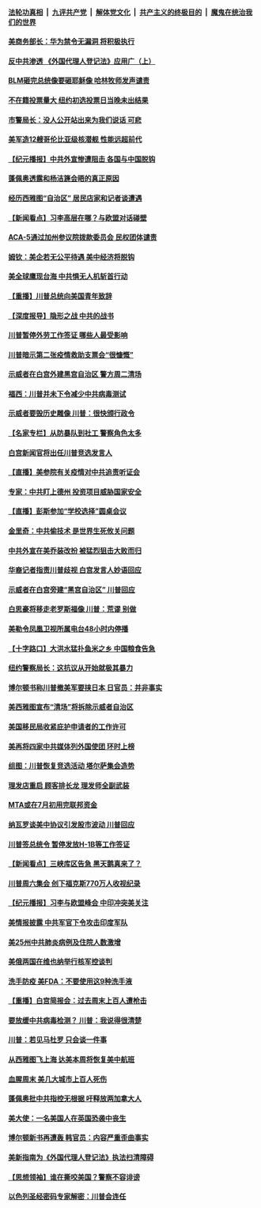 ####  [法轮功真相](../../../../basic/blob/master/README.md?t=06241802) &nbsp;|&nbsp; [九评共产党](../../../../9ping.md/blob/master/README.md?t=06241802) &nbsp;|&nbsp; [解体党文化](../../../../jtdwh.md/blob/master/README.md?t=06241802)  &nbsp;|&nbsp; [共产主义的终极目的](../../../../gczydzjmd.md/blob/master/README.md?t=06241802) &nbsp;|&nbsp; [魔鬼在统治我们的世界](../../../../mgztzwmdsj.md/blob/master/README.md?t=06241802) 

#### [美商务部长：华为禁令无漏洞 将积极执行](../pages/nsc412/n12208757.md?t=06241802) 

#### [反中共渗透 《外国代理人登记法》应用广（上）](../pages/nsc412/n12208404.md?t=06241802) 

#### [BLM砸完总统像要砸耶稣像 哈林牧师发声谴责](../pages/nsc412/n12208413.md?t=06241802) 

#### [不在籍投票量大  纽约初选投票日当晚未出结果](../pages/nsc412/n12208496.md?t=06241802) 

#### [市警局长：没人公开站出来为我们说话 可悲](../pages/nsc412/n12208418.md?t=06241802) 

#### [美军造12艘哥伦比亚级核潜舰 性能远超前代](../pages/nsc412/n12208324.md?t=06241802) 

#### [【纪元播报】中共外宣惨遭阻击 各国与中国脱钩](../pages/nsc412/n12207943.md?t=06241802) 

#### [蓬佩奥透露和杨洁篪会晤的真正原因](../pages/nsc412/n12208086.md?t=06241802) 

#### [经历西雅图“自治区” 居民店家和记者谈遭遇](../pages/nsc412/n12208062.md?t=06241802) 

#### [【新闻看点】习李高层在哪？与欧盟对话碰壁](../pages/nsc412/n12207971.md?t=06241802) 

#### [ACA-5通过加州参议院拨款委员会 民权团体谴责](../pages/nsc412/n12207987.md?t=06241802) 

#### [姆钦：美企若无公平待遇 美中经济将脱钩](../pages/nsc412/n12207735.md?t=06241802) 

#### [美全球鹰现台海 中共惧无人机斩首行动](../pages/nsc412/n12207763.md?t=06241802) 

#### [【重播】川普总统向美国青年致辞](../pages/nsc412/n12207619.md?t=06241802) 

#### [【深度报导】隐形之战 中共的战书](../pages/nsc412/n12200980.md?t=06241802) 

#### [川普暂停外劳工作签证 哪些人最受影响](../pages/nsc412/n12207785.md?t=06241802) 

#### [川普暗示第二张疫情救助支票会“很慷慨”](../pages/nsc412/n12207767.md?t=06241802) 

#### [示威者在白宫外建黑宫自治区 警方周二清场](../pages/nsc412/n12207719.md?t=06241802) 

#### [福西：川普并未下令减少中共病毒测试](../pages/nsc412/n12207515.md?t=06241802) 

#### [示威者要毁历史雕像 川普：很快颁行政令](../pages/nsc412/n12207491.md?t=06241802) 

#### [【名家专栏】从防暴队到社工 警察角色太多](../pages/nsc412/n12206746.md?t=06241802) 

#### [白宫新闻官将出任川普竞选发言人](../pages/nsc412/n12207502.md?t=06241802) 

#### [【直播】美参院有关疫情对中共追责听证会](../pages/nsc412/n12207370.md?t=06241802) 

#### [专家：中共盯上德州 投资项目威胁国家安全](../pages/nsc412/n12207441.md?t=06241802) 

#### [【直播】彭斯参加“学校选择”圆桌会议](../pages/nsc412/n12207136.md?t=06241802) 

#### [金里奇：中共偷技术 是世界生死攸关问题](../pages/nsc412/n12207082.md?t=06241802) 

#### [中共外宣在美乔装改扮 被猛烈狙击大败而归](../pages/nsc412/n12207048.md?t=06241802) 

#### [华裔记者指责川普歧视 白宫发言人妙语回应](../pages/nsc412/n12206915.md?t=06241802) 

#### [示威者在白宫旁建“黑宫自治区” 川普回应](../pages/nsc412/n12206641.md?t=06241802) 

#### [白思豪将移走老罗斯福像 川普：荒谬 别做](../pages/nsc412/n12205759.md?t=06241802) 

#### [美勒令凤凰卫视所属电台48小时内停播](../pages/nsc412/n12205664.md?t=06241802) 

#### [【十字路口】大洪水猛扑鱼米之乡 中国粮食告急](../pages/nsc412/n12205567.md?t=06241802) 

#### [纽约警察局长：这抗议从开始就极其暴力](../pages/nsc412/n12205750.md?t=06241802) 

#### [博尔顿书称川普撤美军要挟日本 日官员：并非事实](../pages/nsc412/n12206543.md?t=06241802) 

#### [美西雅图宣布“清场”将拆除示威者自治区](../pages/nsc412/n12206432.md?t=06241802) 

#### [美国移民局收紧庇护申请者的工作许可](../pages/nsc412/n12206240.md?t=06241802) 

#### [美再将四家中共媒体列外国使团 环时上榜](../pages/nsc412/n12205059.md?t=06241802) 

#### [组图：川普恢复竞选活动 塔尔萨集会造势](../pages/nsc412/n12204200.md?t=06241802) 

#### [理发店重启 顾客排长龙 理发师全副武装](../pages/nsc412/n12205742.md?t=06241802) 

#### [MTA或在7月初用完联邦资金](../pages/nsc412/n12205756.md?t=06241802) 

#### [纳瓦罗谈美中协议引发股市波动 川普回应](../pages/nsc412/n12205543.md?t=06241802) 

#### [川普签总统令 暂停发放H-1B等工作签证](../pages/nsc412/n12205286.md?t=06241802) 

#### [【新闻看点】三峡库区告急 黑天鹅真来了？](../pages/nsc412/n12205008.md?t=06241802) 

#### [川普周六集会 创下福克斯770万人收视纪录](../pages/nsc412/n12205358.md?t=06241802) 

#### [【纪元播报】习李与欧盟峰会 中印冲突美关注](../pages/nsc412/n12205264.md?t=06241802) 

#### [美情报披露 中共军官下令攻击印度军队](../pages/nsc412/n12205206.md?t=06241802) 

#### [美25州中共肺炎病例及住院人数激增](../pages/nsc412/n12204895.md?t=06241802) 

#### [美俄两国在维也纳举行核军控谈判](../pages/nsc412/n12205020.md?t=06241802) 

#### [洗手防疫 美FDA：不要使用这9种洗手液](../pages/nsc412/n12204896.md?t=06241802) 

#### [【重播】白宫简报会：过去周末上百人遭枪击](../pages/nsc412/n12204458.md?t=06241802) 

#### [要放缓中共病毒检测？ 川普：我说得很清楚](../pages/nsc412/n12204784.md?t=06241802) 

#### [川普：若见马杜罗 只会谈一件事](../pages/nsc412/n12204747.md?t=06241802) 

#### [从西雅图飞上海 达美本周将恢复美中航班](../pages/nsc412/n12204640.md?t=06241802) 

#### [血腥周末 美几大城市上百人死伤](../pages/nsc412/n12204490.md?t=06241802) 

#### [蓬佩奥批中共指控无根据 吁释放两加拿大人](../pages/nsc412/n12204564.md?t=06241802) 

#### [美大使：一名美国人在英国恐袭中丧生](../pages/nsc412/n12204415.md?t=06241802) 

#### [博尔顿新书再遭轰 韩官员：内容严重歪曲事实](../pages/nsc412/n12204194.md?t=06241802) 

#### [美新指南为《外国代理人登记法》执法扫清障碍](../pages/nsc412/n12203013.md?t=06241802) 

#### [【思想领袖】谁在撕咬美国？警察不容诽谤](../pages/nsc412/n12201992.md?t=06241802) 

#### [以色列圣经密码专家解密：川普会连任](../pages/nsc412/n12203622.md?t=06241802) 

